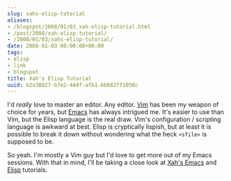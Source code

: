 ```yaml
---
slug: xahs-elisp-tutorial
aliases:
- /blogspot/2008/01/03_xah-elisp-tutorial.html
- /post/2008/xah-elisp-tutorial/
- /2008/01/03/xahs-elisp-tutorial/
date: 2008-01-03 00:00:00+00:00
tags:
- elisp
- link
- blogspot
title: Xah's Elisp Tutorial
uuid: b2a38827-b7e2-444f-afb1-6b682ff1050c
---
```

<p>I'd <em>really</em> love to master an editor. Any editor. <a href="http://www.vim.org/">Vim</a> has been my weapon
   of choice for years, but <a href="http://www.gnu.org/software/emacs/">Emacs</a> has always intrigued me.
   It's easier to use than Vim, but the Elisp language is the real draw. Vim's configuration / 
   scripting language is awkward at best. Elisp is cryptically lispish, but at least it is
   possible to break it down without wondering what the heck <code>&lt;sfile&gt;</code> is supposed to be.
</p>
<!-- TEASER_END -->
<p>So yeah. I'm mostly a Vim guy but I'd love to get more out of my Emacs sessions. With that in
   mind, I'll be taking a close look at <a href="http://xahlee.org/emacs/emacs.html">Xah's Emacs</a> and
   <a href="http://xahlee.org/emacs/elisp.html">Elisp</a> tutorials.
</p>